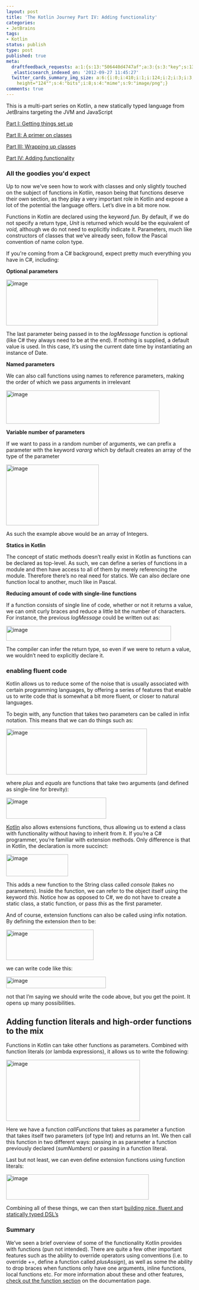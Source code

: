 ```yaml
---
layout: post
title: 'The Kotlin Journey Part IV: Adding functionality'
categories:
- JetBrains
tags:
- Kotlin
status: publish
type: post
published: true
meta:
  draftfeedback_requests: a:1:{s:13:"506440d4747af";a:3:{s:3:"key";s:13:"506440d4747af";s:4:"time";s:10:"1348747476";s:7:"user_id";s:7:"5078411";}}
  _elasticsearch_indexed_on: '2012-09-27 11:45:27'
  twitter_cards_summary_img_size: a:6:{i:0;i:410;i:1;i:124;i:2;i:3;i:3;s:24:"width="410"
    height="124"";s:4:"bits";i:8;s:4:"mime";s:9:"image/png";}
comments: true
---
```

This is a multi-part series on Kotlin, a new statically typed language from JetBrains targeting the JVM and JavaScript


<a href="http://hadihariri.com/2012/02/17/the-kotlin-journey-part-i-getting-things-set-up/">Part I: Getting things set up</a>

<a href="http://hadihariri.com/2012/03/10/the-kotlin-journey-part-ii-a-premier-on-classes/">Part II: A primer on classes</a>

<a href="http://hadihariri.com/2012/07/21/the-kotlin-journeypart-iii-wrapping-up-classes/">Part III: Wrapping up classes</a>

<a href="http://hadihariri.com/2012/09/27/the-kotlin-journey-part-iv-adding-functionality" target="_blank">Part IV: Adding functionality</a>

<h3>All the goodies you'd expect</h3>
Up to now we've seen how to work with classes and only slightly touched on the subject of functions in Kotlin, reason being that functions deserve their own section, as they play a very important role in Kotlin and expose a lot of the potential the language offers. Let’s dive in a bit more now.

Functions in Kotlin are declared using the keyword <em>fun</em>. By default, if we do not specify a return type, <em>Unit </em>is returned which would be the equivalent of <em>void, </em>although we do not need to explicitly indicate it. Parameters, much like constructors of classes that we’ve already seen, follow the Pascal convention of name colon type.

If you're coming from a C# background, expect pretty much everything you have in C#, including:

<strong>Optional parameters</strong>

<a href="{{ site.images }}/1237-1.png"><img style="background-image:none;margin:0;padding-left:0;padding-right:0;display:inline;padding-top:0;border-width:0;" title="image" src="{{ site.images }}/kj4-5.png" alt="image" width="410" height="124" border="0" /></a>

The last parameter being passed in to the <em>logMessage </em>function is optional (like C# they always need to be at the end). If nothing is supplied, a default value is used. In this case, it’s using the current date time by instantiating an instance of Date.

<strong>Named parameters</strong>

We can also call functions using names to reference parameters, making the order of which we pass arguments in irrelevant

<a href="{{ site.images }}/kj4-2.png"><img style="background-image:none;margin:0;padding-left:0;padding-right:0;display:inline;padding-top:0;border-width:0;" title="image" src="{{ site.images }}/kj4-2.png" alt="image" width="414" height="90" border="0" /></a>

<strong>Variable number of parameters</strong>

If we want to pass in a random number of arguments, we can prefix a parameter with the keyword <em>vararg </em>which by default creates an array of the type of the parameter

<a href="{{ site.images }}/kj4-3.png"><img style="background-image:none;margin:0;padding-left:0;padding-right:0;display:inline;padding-top:0;border-width:0;" title="image" src="{{ site.images }}/kj4-3.png" alt="image" width="250" height="164" border="0" /></a>

As such the example above would be an array of Integers.

<strong>Statics in Kotlin</strong>

The concept of static methods doesn’t really exist in Kotlin as functions can be declared as top-level. As such, we can define a series of functions in a module and then have access to all of them by merely referencing the module. Therefore there’s no real need for statics. We can also declare one function local to another, much like in Pascal.

<strong>Reducing amount of code with single-line functions</strong>

If a function consists of single line of code, whether or not it returns a value, we can omit curly braces and reduce a little bit the number of characters. For instance, the previous <em>logMessage </em>could be written out as:

<a href="{{ site.images }}/kj4-4.png"><img style="background-image:none;margin:0;padding-left:0;padding-right:0;display:inline;padding-top:0;border-width:0;" title="image" src="{{ site.images }}/kj4-4.png" alt="image" width="445" height="40" border="0" /></a>

The compiler can infer the return type, so even if we were to return a value, we wouldn’t need to explicitly declare it.
<h3>enabling fluent code</h3>
Kotlin allows us to reduce some of the noise that is usually associated with certain programming languages, by offering a series of features that enable us to write code that is somewhat a bit more fluent, or closer to natural languages.

To begin with, any function that takes two parameters can be called in infix notation. This means that we can do things such as:

<a href="{{ site.images }}/kj4-5.png"><img style="background-image:none;margin:0;padding-left:0;padding-right:0;display:inline;padding-top:0;border-width:0;" title="image" src="{{ site.images }}/kj4-5.png" alt="image" width="380" height="124" border="0" /></a>

where <em>plus </em>and <em>equals </em>are functions that take two arguments (and defined as single-line for brevity):

<a href="{{ site.images }}/kj4-6.png"><img style="background-image:none;margin:0;padding-left:0;padding-right:0;display:inline;padding-top:0;border-width:0;" title="image" src="{{ site.images }}/kj4-6.png" alt="image" width="270" height="57" border="0" /></a>

<a href="http://kotlin.jetbrains.org" target="_blank">Kotlin</a> also allows extensions functions, thus allowing us to extend a class with functionality without having to inherit from it. If you’re a C# programmer, you’re familiar with extension methods. Only difference is that in Kotlin, the declaration is more succinct:

<a href="{{ site.images }}/kj4-7.png"><img style="background-image:none;margin:0;padding-left:0;padding-right:0;display:inline;padding-top:0;border-width:0;" title="image" src="{{ site.images }}/kj4-7.png" alt="image" width="167" height="59" border="0" /></a>

This adds a new function to the String class called <em>console </em>(takes no parameters). Inside the function, we can refer to the object itself using the keyword <em>this</em>. Notice how as opposed to C#, we do not have to create a static class, a static function, or pass <em>this </em>as the first parameter.

And of course, extension functions can also be called using infix notation. By defining the extension <em>then </em>to be:

<a href="{{ site.images }}/kj4-8.png"><img style="background-image:none;margin:0;padding-left:0;padding-right:0;display:inline;padding-top:0;border-width:0;" title="image" src="{{ site.images }}/kj4-8.png" alt="image" width="236" height="82" border="0" /></a>

we can write code like this:

<a href="{{ site.images }}/kj4-9.png"><img style="background-image:none;margin:0;padding-left:0;padding-right:0;display:inline;padding-top:0;border-width:0;" title="image" src="{{ site.images }}/kj4-9.png" alt="image" width="269" height="31" border="0" /></a>

not that I’m saying we should write the code above, but you get the point. It opens up many possibilities.
<h2>Adding function literals and high-order functions to the mix</h2>
Functions in Kotlin can take other functions as parameters. Combined with function literals (or lambda expressions), it allows us to write the following:

<a href="{{ site.images }}/kj4-10.png"><img style="background-image:none;margin:0;padding-left:0;padding-right:0;display:inline;padding-top:0;border-width:0;" title="image" src="{{ site.images }}/kj4-10.png" alt="image" width="361" height="165" border="0" /></a>

Here we have a function <em>callFunctions</em> that takes as parameter a function that takes itself two parameters (of type Int) and returns an Int. We then call this function in two different ways: passing in as parameter a function previously declared (<em>sumNumbers</em>) or passing in a function literal.

Last but not least, we can even define extension functions using function literals:

<a href="{{ site.images }}/kj4-11.png"><img style="background-image:none;padding-left:0;padding-right:0;display:inline;padding-top:0;border-width:0;" title="image" src="{{ site.images }}/kj4-11.png" alt="image" width="385" height="68" border="0" /></a>

Combining all of these things, we can then start <a href="http://confluence.jetbrains.net/display/Kotlin/Type-safe+Groovy-style+builders" target="_blank">building nice, fluent and statically typed DSL’s</a>
<h3>Summary</h3>
We’ve seen a brief overview of some of the functionality Kotlin provides with functions (pun not intended). There are quite a few other important features such as the ability to override operators using conventions (i.e. to override +=, define a function called <em>plusAssign</em>), as well as some the ability to drop braces when functions only have one arguments, inline functions, local functions etc. For more information about these and other features, <a href="http://confluence.jetbrains.net/display/Kotlin/Functions" target="_blank">check out the function section</a> on the documentation page.
